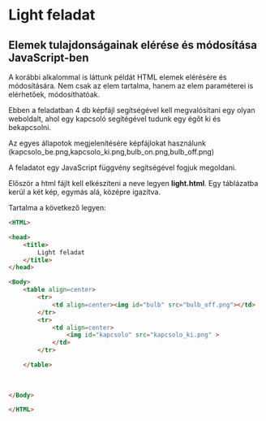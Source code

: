 
# Light feladat
## Elemek tulajdonságainak elérése és módosítása JavaScript-ben

A korábbi alkalommal is láttunk példát HTML elemek elérésére és módosítására. Nem csak az elem tartalma, hanem az elem paraméterei is elérhetőek, módosíthatóak.

Ebben a feladatban 4 db képfájl segítségével kell megvalósítani egy olyan weboldalt, ahol egy kapcsoló segítégével tudunk egy égőt ki és bekapcsolni.

Az egyes állapotok megjelenítésére képfájlokat használunk (kapcsolo_be.png,kapcsolo_ki.png,bulb_on.png,bulb_off.png)

A feladatot egy JavaScript függvény segítségével fogjuk megoldani.

Először a html fájlt kell elkészíteni a neve legyen **light.html**. Egy táblázatba kerül a két kép, egymás alá, középre igazítva.

Tartalma a következő legyen:

```HTML
<HTML>

<head>
    <title>
        Light feladat
    </title>
</head>

<Body>
    <table align=center>
        <tr>
            <td align=center><img id="bulb" src="bulb_off.png"></td>
        </tr>
        <tr>
            <td align=center>
                <img id="kapcsolo" src="kapcsolo_ki.png" >
            </td>
        </tr>

    </table>
       
        
    
</Body>

</HTML>
```
